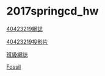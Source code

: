 # 2017springcd_hw

[40423219網誌](https://40423219.github.io/2017springcd_hw/blog/) 

[40423219投影片](https://40423219.github.io/2017springcd_hw)

[班級網誌](http://mde.tw/2017springcd/blog/)

[Fossil](https://mde2a2.kmol.info/cdbg1)
